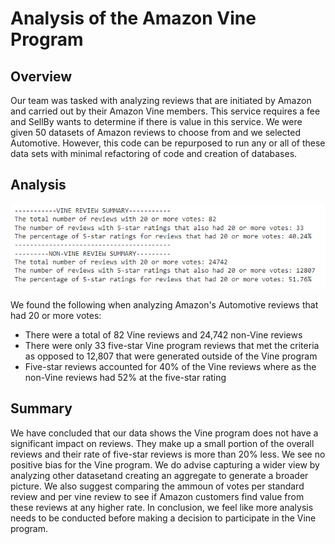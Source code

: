 # Analysis of the Amazon Vine Program
## Overview
Our team was tasked with analyzing reviews that are initiated by Amazon and carried out by their Amazon Vine members. This service requires a fee and SellBy wants to determine if there is value in this service. We were given 50 datasets of Amazon reviews to choose from and we selected Automotive. However, this code can be repurposed to run any or all of these data sets with minimal refactoring of code and creation of databases.

## Analysis
![vine analysis](images/vine_analysis.png)

We found the following when analyzing Amazon's Automotive reviews that had 20 or more votes:
  - There were a total of 82 Vine reviews and 24,742 non-Vine reviews
  - There were only 33 five-star Vine program reviews that met the criteria as opposed to 12,807 that were generated outside of the Vine program
  - Five-star reviews accounted for 40% of the Vine reviews where as the non-Vine reviews had 52% at the five-star rating

## Summary
We have concluded that our data shows the Vine program does not have a significant impact on reviews. They make up a small portion of the overall reviews and their rate of five-star reviews is more than 20% less. We see no positive bias for the Vine program. We do advise capturing a wider view by analyzing other datasetand creating an aggregate to generate a broader picture. We also suggest comparing the ammoun of votes per standard review and per vine review to see if Amazon customers find value from these reviews at any higher rate. In conclusion, we feel like more analysis needs to be conducted before making a decision to participate in the Vine program.
 
